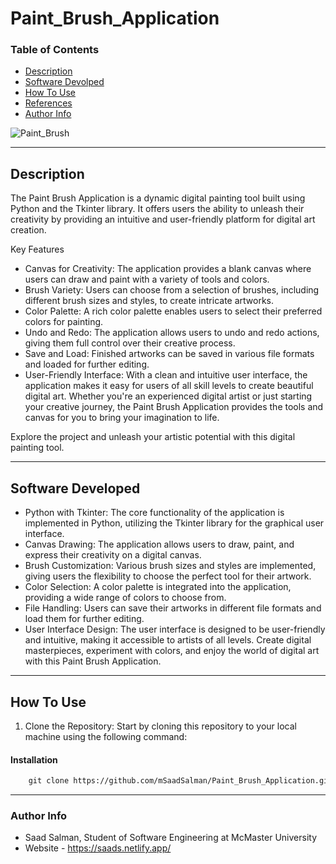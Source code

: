 # Paint_Brush_Application

### Table of Contents

- [Description](#description)
- [Software Devolped](#software-devolped)
- [How To Use](#how-to-use)
- [References](#references)
- [Author Info](#author-info)

![Paint_Brush](https://github.com/mSaadSalman/Paint_Brush_Application/assets/105026161/09d1b5ae-6668-4a62-b55c-1e7bd35b92a7)

---
## Description

The Paint Brush Application is a dynamic digital painting tool built using Python and the Tkinter library. It offers users the ability to unleash their creativity by providing an intuitive and user-friendly platform for digital art creation.

Key Features

- Canvas for Creativity: The application provides a blank canvas where users can draw and paint with a variety of tools and colors.
- Brush Variety: Users can choose from a selection of brushes, including different brush sizes and styles, to create intricate artworks.
- Color Palette: A rich color palette enables users to select their preferred colors for painting.
- Undo and Redo: The application allows users to undo and redo actions, giving them full control over their creative process.
- Save and Load: Finished artworks can be saved in various file formats and loaded for further editing.
- User-Friendly Interface: With a clean and intuitive user interface, the application makes it easy for users of all skill levels to create beautiful digital art.
Whether you're an experienced digital artist or just starting your creative journey, the Paint Brush Application provides the tools and canvas for you to bring your imagination to life.

Explore the project and unleash your artistic potential with this digital painting tool.

---
## Software Developed
- Python with Tkinter: The core functionality of the application is implemented in Python, utilizing the Tkinter library for the graphical user interface.
- Canvas Drawing: The application allows users to draw, paint, and express their creativity on a digital canvas.
- Brush Customization: Various brush sizes and styles are implemented, giving users the flexibility to choose the perfect tool for their artwork.
- Color Selection: A color palette is integrated into the application, providing a wide range of colors to choose from.
- File Handling: Users can save their artworks in different file formats and load them for further editing.
- User Interface Design: The user interface is designed to be user-friendly and intuitive, making it accessible to artists of all levels.
Create digital masterpieces, experiment with colors, and enjoy the world of digital art with this Paint Brush Application.

---

## How To Use

1. Clone the Repository: Start by cloning this repository to your local machine using the following command:
#### Installation
```html
    git clone https://github.com/mSaadSalman/Paint_Brush_Application.git
```

---

### Author Info

- Saad Salman, Student of Software Engineering at McMaster University
- Website - https://saads.netlify.app/
